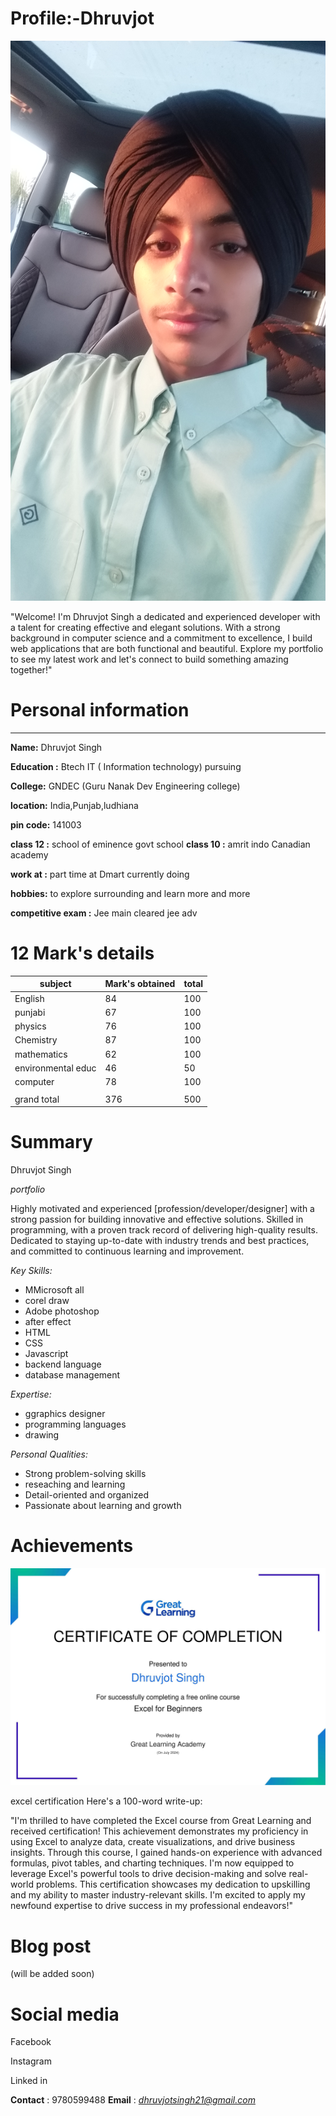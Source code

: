 

# Profile:-Dhruvjot

![my image](20231020_065735.jpg)





"Welcome! I'm Dhruvjot Singh  a dedicated and experienced developer with a talent for creating effective and elegant solutions. With a strong background in computer science and a commitment to excellence, I build web applications that are both functional and beautiful. Explore my portfolio to see my latest work and let's connect to build something amazing together!"



# Personal information 

---  ---  ---

__Name:__ Dhruvjot Singh 

__Education :__ Btech IT ( Information technology)  pursuing 

__College:__ GNDEC (Guru Nanak Dev Engineering college)

__location:__ India,Punjab,ludhiana 

__pin code:__ 141003

__class 12 :__ school of eminence govt school 
__class 10 :__ amrit indo Canadian academy 

__work at :__ part time at Dmart currently doing

__hobbies:__ to explore surrounding and learn more and more

__competitive exam :__ Jee main cleared
jee adv 


# 12 Mark's details 

|subject|  Mark's obtained | total|
|----| ----------|----|
|English |84 |100|
|punjabi| 67 |100|
|physics |76 |100|
|Chemistry |87 |100|
|mathematics |62 |100|
|environmental educ |46| 50|
|computer |78 |100|
|                 |
|grand total| 376 |500|


# Summary

Dhruvjot Singh 

*portfolio*



Highly motivated and experienced [profession/developer/designer] with a strong passion for building innovative and effective solutions. Skilled in programming, with a proven track record of delivering high-quality results. Dedicated to staying up-to-date with industry trends and best practices, and committed to continuous learning and improvement.

*Key Skills:*

- MMicrosoft all 
- corel draw
- Adobe photoshop 
- after effect
- HTML
- CSS
- Javascript
- backend language
- database management 

*Expertise:*

- ggraphics designer
- programming languages
- drawing 

*Personal Qualities:*

- Strong problem-solving skills
- reseaching and learning
- Detail-oriented and organized
- Passionate about learning and growth

# Achievements
![image](Dhruvjot_Singh20240718-73-1q11xp5.jpg)


excel certification 
Here's a 100-word write-up:

"I'm thrilled to have completed the Excel course from Great Learning and received certification! This achievement demonstrates my proficiency in using Excel to analyze data, create visualizations, and drive business insights. Through this course, I gained hands-on experience with advanced formulas, pivot tables, and charting techniques. I'm now equipped to leverage Excel's powerful tools to drive decision-making and solve real-world problems. This certification showcases my dedication to upskilling and my ability to master industry-relevant skills. I'm excited to apply my newfound expertise to drive success in my professional endeavors!"

# Blog post 
(will be added soon)

# Social media 

Facebook 

Instagram 

Linked in 

__Contact__ : 9780599488
__Email__ : *dhruvjotsingh21@gmail.com*

